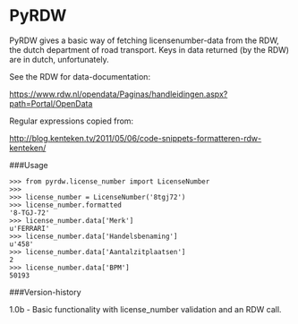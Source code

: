 PyRDW
=====

PyRDW gives a basic way of fetching licensenumber-data from the RDW, the dutch department of road transport.
Keys in data returned (by the RDW) are in dutch, unfortunately.

See the RDW for data-documentation:

https://www.rdw.nl/opendata/Paginas/handleidingen.aspx?path=Portal/OpenData

Regular expressions copied from:

http://blog.kenteken.tv/2011/05/06/code-snippets-formatteren-rdw-kenteken/



###Usage


```
>>> from pyrdw.license_number import LicenseNumber
>>>
>>> license_number = LicenseNumber('8tgj72')
>>> license_number.formatted
'8-TGJ-72'
>>> license_number.data['Merk']
u'FERRARI'
>>> license_number.data['Handelsbenaming']
u'458'
>>> license_number.data['Aantalzitplaatsen']
2
>>> license_number.data['BPM']
50193

```


###Version-history

1.0b - Basic functionality with license_number validation and an RDW call.
